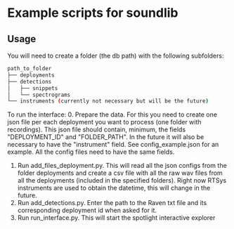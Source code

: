 # Example scripts for soundlib 

## Usage 
You will need to create a folder (the db path) with the following subfolders:

```bash 
path_to_folder
├── deployments
├── detections
│   ├── snippets
│   └── spectrograms
└── instruments (currently not necessary but will be the future)
```

To run the interface: 
0. Prepare the data. For this you need to create one json file per each deployment you want to process (one folder with recordings). This json file should contain, minimum, the fields "DEPLOYMENT_ID" and "FOLDER_PATH".
In the future it will also be necessary to have the "instrument" field. See config_example.json for an example.
All the config files need to have the same fields. 
1. Run add_files_deployment.py. This will read all the json configs from the folder deployments and create a csv file with all the raw wav files from all the deployments (included in the specified folders).
Right now RTSys instruments are used to obtain the datetime, this will change in the future. 
2. Run add_detections.py. Enter the path to the Raven txt file and its corresponding deployment id when asked for it. 
3. Run run_interface.py. This will start the spotlight interactive explorer 

